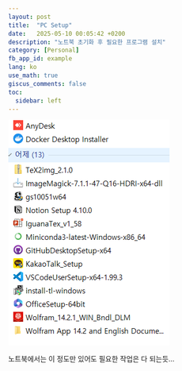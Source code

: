 ```yaml
---
layout: post
title:  "PC Setup"
date:   2025-05-10 00:05:42 +0200
description: "노트북 초기화 후 필요한 프로그램 설치"
category: [Personal]
fb_app_id: example
lang: ko
use_math: true
giscus_comments: false
toc:
  sidebar: left
---
```


![image.png](/assets/img/posts/PC-Setup/image.png)

노트북에서는 이 정도만 있어도 필요한 작업은 다 되는듯…
